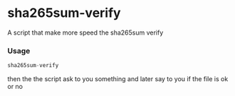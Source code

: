 # sha265sum-verify
A script that make more speed the sha265sum verify

### Usage
```swift
sha265sum-verify
```
then the the script ask to you something and later say to you if the file is ok or no
